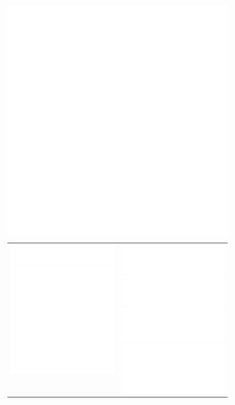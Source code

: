<table cellspacing="0" cellpadding="0" style="border-collapse: collapse; border: none;"> 
  <tbody>
  <tr style="border: none;">
    <td width="400px" style="border: none; vertical-align: top;">
      <img src="https://github.com/m-avagyan/m-avagyan/blob/master/images/header.svg">
      <img src="https://github.com/m-avagyan/m-avagyan/blob/master/images/google-page-speed.svg">      
    </td>
    <td width="400px" style="border: none; vertical-align: top;">
      <img src="https://github.com/m-avagyan/m-avagyan/blob/master/images/activity-community.svg">
      <img src="https://github.com/m-avagyan/m-avagyan/blob/master/images/repositories.svg">
      <img src="https://github.com/m-avagyan/m-avagyan/blob/master/images/languages.svg">
      <img src="https://github.com/m-avagyan/m-avagyan/blob/master/images/recent-activity.svg">
    </td>
  </tr>
  <tr style="border: none;">
    <img src="https://github.com/m-avagyan/m-avagyan/blob/master/images/google-page-speed.svg">      
  </tr>
  </tbody>
</table>
